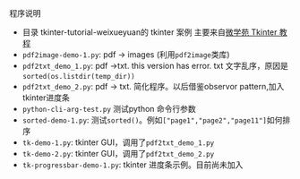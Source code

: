 程序说明

- 目录 tkinter-tutorial-weixueyuan的 tkinter 案例 主要来自[微学苑 Tkinter 教程](https://www.weixueyuan.net/tkinter/)
- `pdf2image-demo-1.py`: pdf -> images (利用`pdf2image`类库)
- `pdf2txt_demo_1.py`: pdf ->txt. this version has error. txt 文字乱序，原因是`sorted(os.listdir(temp_dir))`
- `pdf2txt_demo_2.py`: pdf -> txt. 简化程序。以后借鉴observor pattern,加入tkinter进度条
- `python-cli-arg-test.py` 测试python 命令行参数
- `sorted-demo-1.py`: 测试`sorted()`。例如`["page1","page2","page11"]`如何排序
- `tk-demo-1.py`: tkinter GUI，调用了`pdf2txt_demo_1.py`
- `tk-demo-2.py`: tkinter GUI，调用了`pdf2txt_demo_2.py`
- `tk-progressbar-demo-1.py`: tkinter 进度条示例。目前尚未加入
